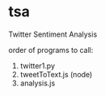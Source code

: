 # tsa
Twitter Sentiment Analysis

order of programs to call:
1. twitter1.py
2. tweetToText.js (node)
3. analysis.js
